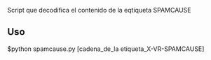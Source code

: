 Script que decodifica el contenido de la eqtiqueta SPAMCAUSE

## Uso

$python spamcause.py [cadena_de_la etiqueta_X-VR-SPAMCAUSE]
